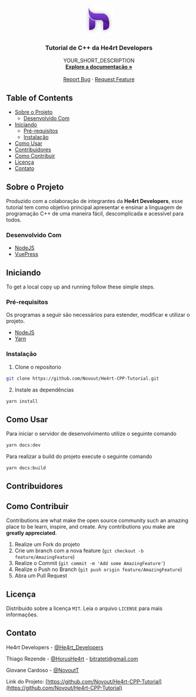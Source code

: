 
<!-- PROJECT LOGO -->
<br />
<p align="center">
  <a href="https://github.com/Novout/He4rt-CPP-Tutorial">
    <img src="docs/.vuepress/public/images/he4rtlogo.png" alt="Logo" width="80" height="80">
  </a>

  <h3 align="center">Tutorial de C++ da He4rt Developers</h3>

  <p align="center">
    YOUR_SHORT_DESCRIPTION
    <br />
    <a href="https://github.com/Novout/He4rt-CPP-Tutorial"><strong>Explore a documentação »</strong></a>
    <br />
    <br />
    <a href="https://github.com/Novout/He4rt-CPP-Tutorial/issues">Report Bug</a>
    ·
    <a href="https://github.com/Novout/He4rt-CPP-Tutorial/issues">Request Feature</a>
  </p>
</p>



<!-- TABLE OF CONTENTS -->
## Table of Contents

* [Sobre o Projeto](#sobre-o-projeto)
  * [Desenvolvido Com](#desenvolvido-com)
* [Iniciando](#iniciando)
  * [Pré-requisitos](#pré-requisitos)
  * [Instalação](#instalação)
* [Como Usar](#como-usar)
* [Contribuidores](#contribuidores)
* [Como Contribuir](#como-contribuir)
* [Licença](#licença)
* [Contato](#contato)



<!-- ABOUT THE PROJECT -->
## Sobre o Projeto

Produzido com a colaboração de integrantes da **He4rt Developers**, esse tutorial tem como objetivo principal apresentar e ensinar a linguagem de programação C++ de uma maneira fácil, descomplicada e acessível para todos.

### Desenvolvido Com

* [NodeJS](https://nodejs.org)
* [VuePress](https://vuepress.vuejs.org/)



<!-- GETTING STARTED -->
## Iniciando

To get a local copy up and running follow these simple steps.

### Pré-requisitos

Os programas a seguir são necessários para estender, modificar e utilizar o projeto.
* [NodeJS](https://nodejs.org)
* [Yarn](https://yarnpkg.com)

### Instalação
 
1. Clone o repositorio
```sh
git clone https://github.com/Novout/He4rt-CPP-Tutorial.git
```
2. Instale as dependências
```sh
yarn install
```



<!-- USAGE EXAMPLES -->
## Como Usar

Para iniciar o servidor de desenvolvimento utilize o seguinte comando
```sh
yarn docs:dev
```

Para realizar a build do projeto execute o seguinte comando
```sh
yarn docs:build
```

## Contribuidores


<!-- CONTRIBUTING -->
## Como Contribuir

Contributions are what make the open source community such an amazing place to be learn, inspire, and create. Any contributions you make are **greatly appreciated**.

1. Realize um Fork do projeto
2. Crie um branch com a nova feature (`git checkout -b feature/AmazingFeature`)
3. Realize o Commit (`git commit -m 'Add some AmazingFeature'`)
4. Realize o Push no Branch (`git push origin feature/AmazingFeature`)
5. Abra um Pull Request


<!-- LICENSE -->
## Licença

Distribuido sobre a licença `MIT`. Leia o arquivo `LICENSE` para mais informações.


<!-- CONTACT -->
## Contato

He4rt Developers - [@He4rt_Developers](https://twitter.com/He4rtDevs)

Thiago Rezende - [@HorusHe4rt](https://twitter.com/HorusHe4rt) - bitrateti@gmail.com

Giovane Cardoso - [@NovoutT](https://twitter.com/NovoutT)

Link do Projeto: [https://github.com/Novout/He4rt-CPP-Tutorial](https://github.com/Novout/He4rt-CPP-Tutorial)
